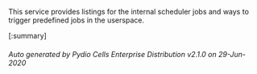 






This service provides listings for the internal scheduler jobs and ways to trigger predefined jobs in the userspace.

[:summary]

###### Auto generated by Pydio Cells Enterprise Distribution v2.1.0 on 29-Jun-2020
